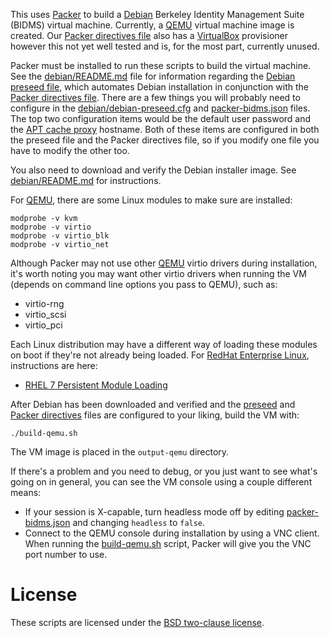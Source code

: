 This uses [Packer](http://www.packer.io/) to build a
[Debian](http://www.debian.org/) Berkeley Identity Management Suite (BIDMS)
virtual machine.  Currently, a [QEMU](http://www.qemu.org/) virtual machine
image is created.  Our [Packer directives file](packer-bidms.json) also has
a [VirtualBox](http://www.virtualbox.org/) provisioner however this not yet
well tested and is, for the most part, currently unused.

Packer must be installed to run these scripts to build the virtual machine. 
See the [debian/README.md](debian/README.md) file for information regarding
the [Debian preseed file](debian/debian-preseed.cfg), which automates Debian
installation in conjunction with the [Packer directives
file](packer-bidms.json).  There are a few things you will probably need to
configure in the [debian/debian-preseed.cfg](debian/debian-preseed.cfg) and
[packer-bidms.json](packer-bidms.json) files.  The top two configuration
items would be the default user password and the [APT cache
proxy](/calnet-oss/bidms-docker-apt-cacher) hostname.  Both of these items
are configured in both the preseed file and the Packer directives file, so
if you modify one file you have to modify the other too.

You also need to download and verify the Debian installer image.  See
[debian/README.md](debian/README.md) for instructions.

For [QEMU](http://www.qemu.org/), there are some Linux modules to make sure
are installed:
```
modprobe -v kvm
modprobe -v virtio
modprobe -v virtio_blk
modprobe -v virtio_net
```

Although Packer may not use other [QEMU](http://www.qemu.org/) virtio
drivers during installation, it's worth noting you may want other virtio
drivers when running the VM (depends on command line options you pass to
QEMU), such as:
* virtio-rng
* virtio_scsi
* virtio_pci

Each Linux distribution may have a different way of loading these modules on
boot if they're not already being loaded.  For [RedHat Enterprise
Linux](http://www.redhat.com/), instructions are here:
* [RHEL 7 Persistent Module Loading](https://access.redhat.com/documentation/en-US/Red_Hat_Enterprise_Linux/7/html/Kernel_Administration_Guide/sec-Persistent_Module_Loading.html)

After Debian has been downloaded and verified and the
[preseed](debian/debian-preseed.cfg) and [Packer
directives](packer-bidms.json) files are configured to your liking, build
the VM with:
```
./build-qemu.sh
```

The VM image is placed in the `output-qemu` directory.

If there's a problem and you need to debug, or you just want to see what's
going on in general, you can see the VM console using a couple different
means:
* If your session is X-capable, turn headless mode off by editing
[packer-bidms.json](packer-bidms.json) and changing `headless` to `false`.
* Connect to the QEMU console during installation by using a VNC client. 
When running the [build-qemu.sh](build-qemu.sh) script, Packer will give you
the VNC port number to use.

# License

These scripts are licensed under the [BSD two-clause license](LICENSE.txt).
